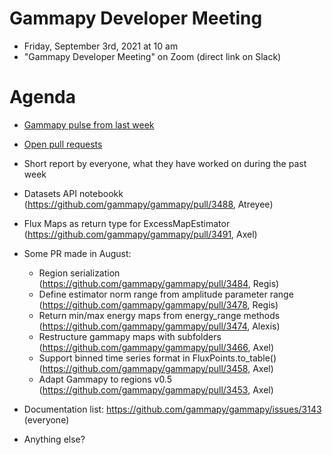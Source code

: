 # Gammapy Developer Meeting

* Friday, September 3rd, 2021 at 10 am
* "Gammapy Developer Meeting" on Zoom (direct link on Slack)
# Agenda

* [Gammapy pulse from last week](https://github.com/gammapy/gammapy/pulse)
* [Open pull requests](https://github.com/gammapy/gammapy/pulls)
* Short report by everyone, what they have worked on during the past week 

* Datasets API notebookk (https://github.com/gammapy/gammapy/pull/3488, Atreyee)
* Flux Maps as return type for ExcessMapEstimator (https://github.com/gammapy/gammapy/pull/3491, Axel)

* Some PR made in August:
  * Region serialization (https://github.com/gammapy/gammapy/pull/3484, Regis)
  * Define estimator norm range from amplitude parameter range (https://github.com/gammapy/gammapy/pull/3478, Regis)
  * Return min/max energy maps from energy_range methods (https://github.com/gammapy/gammapy/pull/3474, Alexis)
  * Restructure gammapy maps with subfolders (https://github.com/gammapy/gammapy/pull/3466, Axel)
  * Support binned time series format in FluxPoints.to_table() (https://github.com/gammapy/gammapy/pull/3458, Axel)
  * Adapt Gammapy to regions v0.5 (https://github.com/gammapy/gammapy/pull/3453, Axel)

* Documentation list: https://github.com/gammapy/gammapy/issues/3143 (everyone)
* Anything else?

